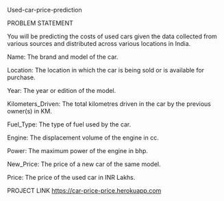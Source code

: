Used-car-price-prediction

PROBLEM STATEMENT

You will be predicting the costs of used cars given the data collected from various sources and distributed across various locations in India.

Name: The brand and model of the car.

Location: The location in which the car is being sold or is available for purchase.

Year: The year or edition of the model.

Kilometers_Driven: The total kilometres driven in the car by the previous owner(s) in KM.

Fuel_Type: The type of fuel used by the car.


Engine: The displacement volume of the engine in cc.

Power: The maximum power of the engine in bhp.

New_Price: The price of a new car of the same model.

Price: The price of the used car in INR Lakhs.



PROJECT LINK https://car-price-price.herokuapp.com

